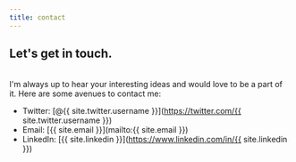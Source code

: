 ```yaml
---
title: contact
---
```

## Let's get in touch.
<br/>
I'm always up to hear your interesting ideas and would love to be a part of it. Here are some avenues to contact me:

* Twitter: [@{{ site.twitter.username }}](https://twitter.com/{{ site.twitter.username }})
* Email: [{{ site.email }}](mailto:{{ site.email }})
* LinkedIn: [{{ site.linkedin }}](https://www.linkedin.com/in/{{ site.linkedin }})